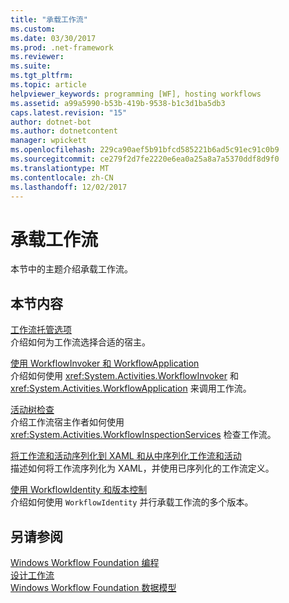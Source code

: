 ```yaml
---
title: "承载工作流"
ms.custom: 
ms.date: 03/30/2017
ms.prod: .net-framework
ms.reviewer: 
ms.suite: 
ms.tgt_pltfrm: 
ms.topic: article
helpviewer_keywords: programming [WF], hosting workflows
ms.assetid: a99a5990-b53b-419b-9538-b1c3d1ba5db3
caps.latest.revision: "15"
author: dotnet-bot
ms.author: dotnetcontent
manager: wpickett
ms.openlocfilehash: 229ca90aef5b91bfcd585221b6ad5c91ec91c0b9
ms.sourcegitcommit: ce279f2d7fe2220e6ea0a25a8a7a5370ddf8d9f0
ms.translationtype: MT
ms.contentlocale: zh-CN
ms.lasthandoff: 12/02/2017
---
```

# <a name="hosting-workflows"></a>承载工作流
本节中的主题介绍承载工作流。  
  
## <a name="in-this-section"></a>本节内容  
 [工作流托管选项](../../../docs/framework/windows-workflow-foundation/workflow-hosting-options.md)  
 介绍如何为工作流选择合适的宿主。  
  
 [使用 WorkflowInvoker 和 WorkflowApplication](../../../docs/framework/windows-workflow-foundation/using-workflowinvoker-and-workflowapplication.md)  
 介绍如何使用 <xref:System.Activities.WorkflowInvoker> 和 <xref:System.Activities.WorkflowApplication> 来调用工作流。  
  
 [活动树检查](../../../docs/framework/windows-workflow-foundation/activity-tree-inspection.md)  
 介绍工作流宿主作者如何使用 <xref:System.Activities.WorkflowInspectionServices> 检查工作流。  
  
 [将工作流和活动序列化到 XAML 和从中序列化工作流和活动](../../../docs/framework/windows-workflow-foundation/serializing-workflows-and-activities-to-and-from-xaml.md)  
 描述如何将工作流序列化为 XAML，并使用已序列化的工作流定义。  
  
 [使用 WorkflowIdentity 和版本控制](../../../docs/framework/windows-workflow-foundation/using-workflowidentity-and-versioning.md)  
 介绍如何使用 `WorkflowIdentity` 并行承载工作流的多个版本。  
  
## <a name="see-also"></a>另请参阅  
 [Windows Workflow Foundation 编程](../../../docs/framework/windows-workflow-foundation/programming.md)  
 [设计工作流](../../../docs/framework/windows-workflow-foundation/designing-workflows.md)  
 [Windows Workflow Foundation 数据模型](../../../docs/framework/windows-workflow-foundation/data-model.md)
